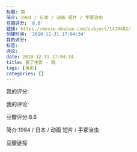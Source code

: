 ```yaml
---
标题: 跳
简介: 1984 / 日本 / 动画 短片 / 手冢治虫
豆瓣评分: '8.6'
链接: https://movie.douban.com/subject/1419482/
创建时间: '2010-12-31 17:04:34'
我的评分:
标签:
评论:
date: 2010-12-31 17:04:34
title: 看了电影 - 跳
tags: [电影]
categories: []
---
```


我的评分:

我的评论:

豆瓣评分:8.6

简介:1984 / 日本 / 动画 短片 / 手冢治虫

[豆瓣链接](https://movie.douban.com/subject/1419482/)

